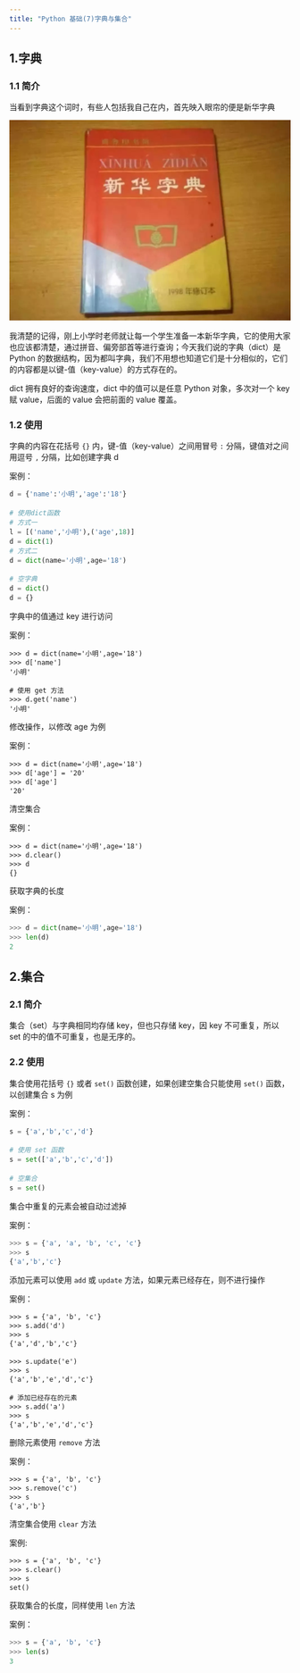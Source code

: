 ```yaml
---
title: "Python 基础(7)字典与集合"
---
```

## 1.字典

### 1.1 简介

当看到字典这个词时，有些人包括我自己在内，首先映入眼帘的便是新华字典

![图片](..\resource\642.jpg)

我清楚的记得，刚上小学时老师就让每一个学生准备一本新华字典，它的使用大家也应该都清楚，通过拼音、偏旁部首等进行查询；今天我们说的字典（dict）是 Python 的数据结构，因为都叫字典，我们不用想也知道它们是十分相似的，它们的内容都是以键-值（key-value）的方式存在的。

dict 拥有良好的查询速度，dict 中的值可以是任意 Python 对象，多次对一个 key 赋 value，后面的 value 会把前面的 value 覆盖。



### 1.2 使用

字典的内容在花括号 `{}` 内，键-值（key-value）之间用冒号 `:` 分隔，键值对之间用逗号 `,` 分隔，比如创建字典 d

案例：

```python
d = {'name':'小明','age':'18'}

# 使用dict函数
# 方式一
l = [('name','小明'),('age',18)]
d = dict(1)
# 方式二
d = dict(name='小明',age='18')

# 空字典
d = dict()
d = {}
```

字典中的值通过 key 进行访问

案例：

```shell
>>> d = dict(name='小明',age='18')
>>> d['name']
'小明'

# 使用 get 方法
>>> d.get('name')
'小明'
```

修改操作，以修改 age 为例

案例：

```shell
>>> d = dict(name='小明',age='18')
>>> d['age'] = '20'
>>> d['age']
'20'
```

清空集合

案例：

```shell
>>> d = dict(name='小明',age='18')
>>> d.clear()
>>> d
{}
```

获取字典的长度

案例：

```python
>>> d = dict(name='小明',age='18')
>>> len(d)
2
```



## 2.集合

### 2.1 简介

集合（set）与字典相同均存储 key，但也只存储 key，因 key 不可重复，所以 set 的中的值不可重复，也是无序的。



### 2.2 使用

集合使用花括号 `{}` 或者 `set()` 函数创建，如果创建空集合只能使用 `set()` 函数，以创建集合 s 为例

案例：

```python
s = {'a','b','c','d'}

# 使用 set 函数
s = set(['a','b','c','d'])

# 空集合
s = set()
```

集合中重复的元素会被自动过滤掉

案例：

```python
>>> s = {'a', 'a', 'b', 'c', 'c'}
>>> s
{'a','b','c'}
```

添加元素可以使用 `add` 或 `update` 方法，如果元素已经存在，则不进行操作

案例：

```shell
>>> s = {'a', 'b', 'c'}
>>> s.add('d')
>>> s
{'a','d','b','c'}

>>> s.update('e')
>>> s
{'a','b','e','d','c'}

# 添加已经存在的元素
>>> s.add('a')
>>> s
{'a','b','e','d','c'}
```

删除元素使用 `remove` 方法

案例：

```shell
>>> s = {'a', 'b', 'c'}
>>> s.remove('c')
>>> s
{'a','b'}
```

清空集合使用 `clear` 方法

案例:

```shell
>>> s = {'a', 'b', 'c'}
>>> s.clear()
>>> s
set()
```

获取集合的长度，同样使用 `len` 方法

案例：

```python
>>> s = {'a', 'b', 'c'}
>>> len(s)
3
```

